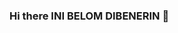 ### Hi there INI BELOM DIBENERIN 👋

<!--
**RikiRaditya/katanyadulusyakiff** is a ✨ _special_ ✨ repository because its `README.md` (this file) appears on your GitHub profile.

belajar bersama dosen of cuyuniversity (it/rpl) dea afrizal
